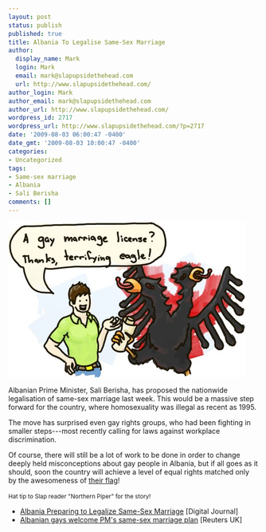 ```yaml
---
layout: post
status: publish
published: true
title: Albania To Legalise Same-Sex Marriage
author:
  display_name: Mark
  login: Mark
  email: mark@slapupsidethehead.com
  url: http://www.slapupsidethehead.com/
author_login: Mark
author_email: mark@slapupsidethehead.com
author_url: http://www.slapupsidethehead.com/
wordpress_id: 2717
wordpress_url: http://www.slapupsidethehead.com/?p=2717
date: '2009-08-03 06:00:47 -0400'
date_gmt: '2009-08-03 10:00:47 -0400'
categories:
- Uncategorized
tags:
- Same-sex marriage
- Albania
- Sali Berisha
comments: []
---
```

![That's how they'll be given out, too.](/wp-content/media/2009/08/albanian-marriage-license.jpg "That's how they'll be given out, too.")

Albanian Prime Minister, Sali Berisha, has proposed the nationwide legalisation of same-sex marriage last week. This would be a massive step forward for the country, where homosexuality was illegal as recent as 1995.

The move has surprised even gay rights groups, who had been fighting in smaller steps---most recently calling for laws against workplace discrimination.

Of course, there will still be a lot of work to be done in order to change deeply held misconceptions about gay people in Albania, but if all goes as it should, soon the country will achieve a level of equal rights matched only by the awesomeness of [their flag](http://en.wikipedia.org/wiki/Flag_of_Albania "Hey, Adil should see this!")!

<small>Hat tip to Slap reader "Northern Piper" for the story!</small>

- [Albania Preparing to Legalize Same-Sex Marriage](http://www.digitaljournal.com/article/276736) [Digital Journal]
- [Albanian gays welcome PM's same-sex marriage plan](http://uk.reuters.com/article/idUKTRE56U49G20090731) [Reuters UK]
